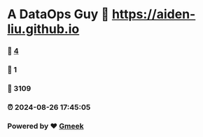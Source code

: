 # A DataOps Guy :link: https://aiden-liu.github.io 
### :page_facing_up: [4](https://aiden-liu.github.io/tag.html) 
### :speech_balloon: 1 
### :hibiscus: 3109 
### :alarm_clock: 2024-08-26 17:45:05 
### Powered by :heart: [Gmeek](https://github.com/Meekdai/Gmeek)
